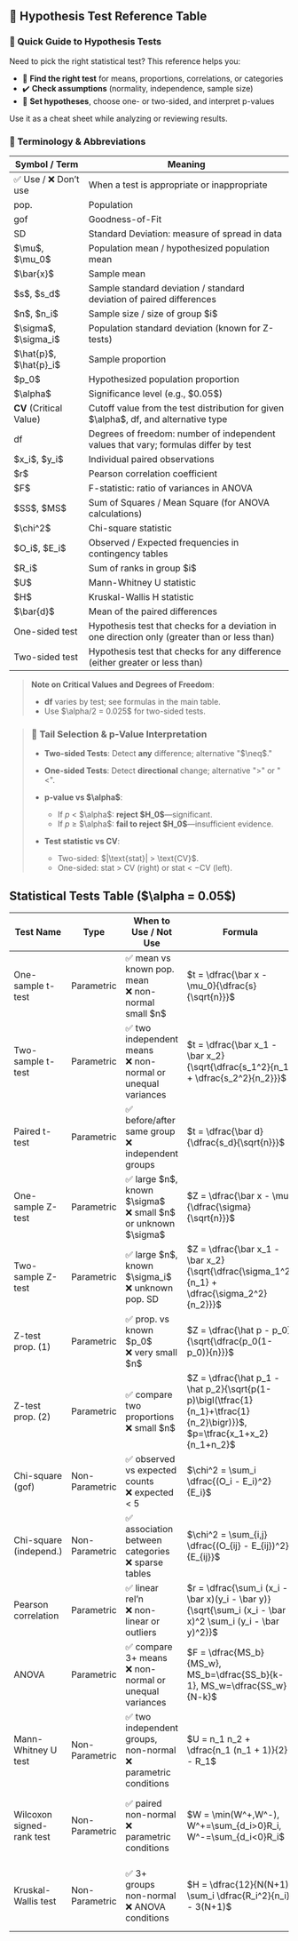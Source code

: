 ## 🧪 Hypothesis Test Reference Table

### 🧭 Quick Guide to Hypothesis Tests

Need to pick the right statistical test? This reference helps you:

* 🧭 **Find the right test** for means, proportions, correlations, or categories
* ✔️ **Check assumptions** (normality, independence, sample size)
* 🎯 **Set hypotheses**, choose one- or two-sided, and interpret p-values

Use it as a cheat sheet while analyzing or reviewing results.

### 📘 Terminology & Abbreviations

| Symbol / Term               | Meaning                                                                                       |
| --------------------------- | --------------------------------------------------------------------------------------------- |
| ✅ Use / ❌ Don’t use       | When a test is appropriate or inappropriate                                                   |
| pop.                        | Population                                                                                    |
| gof                         | Goodness-of-Fit                                                                               |
| SD                          | Standard Deviation: measure of spread in data                                                 |
| \$\mu\$, \$\mu\_0\$         | Population mean / hypothesized population mean                                                |
| \$\bar{x}\$                 | Sample mean                                                                                   |
| \$s\$, \$s\_d\$             | Sample standard deviation / standard deviation of paired differences                          |
| \$n\$, \$n\_i\$             | Sample size / size of group \$i\$                                                             |
| \$\sigma\$, \$\sigma\_i\$   | Population standard deviation (known for Z-tests)                                             |
| \$\hat{p}\$, \$\hat{p}\_i\$ | Sample proportion                                                                             |
| \$p\_0\$                    | Hypothesized population proportion                                                            |
| \$\alpha\$                  | Significance level (e.g., \$0.05\$)                                                          |
| **CV** (Critical Value)     | Cutoff value from the test distribution for given \$\alpha\$, df, and alternative type        |
| df                          | Degrees of freedom: number of independent values that vary; formulas differ by test           |
| \$x\_i\$, \$y\_i\$          | Individual paired observations                                                                |
| \$r\$                       | Pearson correlation coefficient                                                               |
| \$F\$                       | F-statistic: ratio of variances in ANOVA                                                      |
| \$SS\$, \$MS\$              | Sum of Squares / Mean Square (for ANOVA calculations)                                         |
| \$\chi^2\$                  | Chi-square statistic                                                                          |
| \$O\_i\$, \$E\_i\$          | Observed / Expected frequencies in contingency tables                                         |
| \$R\_i\$                    | Sum of ranks in group \$i\$                                                                   |
| \$U\$                       | Mann-Whitney U statistic                                                                      |
| \$H\$                       | Kruskal-Wallis H statistic                                                                    |
| \$\bar{d}\$                 | Mean of the paired differences                                                                |
| One-sided test              | Hypothesis test that checks for a deviation in one direction only (greater than or less than) |
| Two-sided test              | Hypothesis test that checks for any difference (either greater or less than)                  |

> **Note on Critical Values and Degrees of Freedom**:
>
> * **df** varies by test; see formulas in the main table.
> * Use \$\alpha/2 = 0.025\$ for two-sided tests.

> ### 🧐 Tail Selection & p‑Value Interpretation
>
> * **Two-sided Tests**: Detect **any** difference; alternative "\$\neq\$."
> * **One-sided Tests**: Detect **directional** change; alternative ">" or "<".
> * **p‑value vs \$\alpha\$**:
>
>   * If *p* < \$\alpha\$: **reject \$H\_0\$**—significant.
>   * If *p* ≥ \$\alpha\$: **fail to reject \$H\_0\$**—insufficient evidence.
> * **Test statistic vs CV**:
>
>   * Two-sided: \$|\text{stat}| > \text{CV}\$.
>   * One-sided: stat > CV (right) or stat < −CV (left).

## Statistical Tests Table (\$\alpha = 0.05\$)

| Test Name                 | Type           | When to Use / Not Use                                                  | Formula                                                                                                                             | Variables                    | df Formula                          | Example                                       | Hypotheses                                                            | Tail Options   |
| ------------------------- | -------------- | ---------------------------------------------------------------------- | ----------------------------------------------------------------------------------------------------------------------------------- | ---------------------------- | ----------------------------------- | --------------------------------------------- | --------------------------------------------------------------------- | -------------- |
| One-sample t-test         | Parametric     | ✅ mean vs known pop. mean<br>❌ non-normal small \$n\$                  | \$t = \dfrac{\bar x - \mu\_0}{\dfrac{s}{\sqrt{n}}}\$                                                                                | \$\bar x,\mu\_0,s,n\$        | \$n - 1\$                           | 30 students: mean=75, s=10 vs 70              | \$H\_0: \bar x = \mu\_0\$<br>\$H\_a: \bar x \neq \mu\_0\$             | Two-/One-sided |
| Two-sample t-test         | Parametric     | ✅ two independent means<br>❌ non-normal or unequal variances           | \$t = \dfrac{\bar x\_1 - \bar x\_2}{\sqrt{\dfrac{s\_1^2}{n\_1} + \dfrac{s\_2^2}{n\_2}}}\$                                           | \$\bar x\_i,s\_i,n\_i\$      | \$n\_1 + n\_2 - 2\$                 | BP: A (n=25, mean=120) vs B (n=30, mean=125)  | \$H\_0: \bar x\_1 = \bar x\_2\$<br>\$H\_a: \bar x\_1 \neq \bar x\_2\$ | Two-/One-sided |
| Paired t-test             | Parametric     | ✅ before/after same group<br>❌ independent groups                      | \$t = \dfrac{\bar d}{\dfrac{s\_d}{\sqrt{n}}}\$                                                                                      | \$\bar d,s\_d,n\$            | \$n - 1\$                           | 20 patients: mean change=−5 kg, SD=2          | \$H\_0: \bar d = 0\$<br>\$H\_a: \bar d \neq 0\$                       | Two-/One-sided |
| One-sample Z-test         | Parametric     | ✅ large \$n\$, known \$\sigma\$<br>❌ small \$n\$ or unknown \$\sigma\$ | \$Z = \dfrac{\bar x - \mu}{\dfrac{\sigma}{\sqrt{n}}}\$                                                                              | \$\bar x,\mu,\sigma,n\$      | ∞ (known pop)                       | Widget weight (n=100, mean=50.2, σ=0.5) vs 50 | \$H\_0: \bar x = \mu\$<br>\$H\_a: \bar x \neq \mu\$                   | Two-/One-sided |
| Two-sample Z-test         | Parametric     | ✅ large \$n\$, known \$\sigma\_i\$<br>❌ unknown pop. SD                | \$Z = \dfrac{\bar x\_1 - \bar x\_2}{\sqrt{\dfrac{\sigma\_1^2}{n\_1} + \dfrac{\sigma\_2^2}{n\_2}}}\$                                 | \$\bar x\_i,\sigma\_i,n\_i\$ | ∞ (known pop)                       | Yield: A (150,200,σ=15) vs B (180,190,σ=20)   | \$H\_0: \bar x\_1 = \bar x\_2\$<br>\$H\_a: \bar x\_1 \neq \bar x\_2\$ | Two-/One-sided |
| Z-test prop. (1)          | Parametric     | ✅ prop. vs known \$p\_0\$<br>❌ very small \$n\$                        | \$Z = \dfrac{\hat p - p\_0}{\sqrt{\dfrac{p\_0(1-p\_0)}{n}}}\$                                                                       | \$\hat p,p\_0,n\$            | ∞ (approx.)                         | 65/100 click vs 60%                           | \$H\_0: p = p\_0\$<br>\$H\_a: p \neq p\_0\$                           | Two-/One-sided |
| Z-test prop. (2)          | Parametric     | ✅ compare two proportions<br>❌ small \$n\$                             | \$Z = \dfrac{\hat p\_1 - \hat p\_2}{\sqrt{p(1-p)\bigl(\tfrac{1}{n\_1}+\tfrac{1}{n\_2}\bigr)}}\$, \$p=\tfrac{x\_1+x\_2}{n\_1+n\_2}\$ | \$\hat p\_i,x\_i,n\_i,p\$    | ∞ (approx.)                         | A:40/200=20% vs B:30/180≈16.7%                | \$H\_0: p\_1 = p\_2\$<br>\$H\_a: p\_1 \neq p\_2\$                     | Two-/One-sided |
| Chi-square (gof)          | Non-Parametric | ✅ observed vs expected counts<br>❌ expected < 5                        | \$\chi^2 = \sum\_i \dfrac{(O\_i - E\_i)^2}{E\_i}\$                                                                                  | \$O\_i,E\_i\$                | \$\text{categories}-1\$             | Die rolls vs expected                         | \$H\_0:\$ matches<br>\$H\_a:\$ differs                                | Two-sided only |
| Chi-square (independ.)    | Non-Parametric | ✅ association between categories<br>❌ sparse tables                    | \$\chi^2 = \sum\_{i,j} \dfrac{(O\_{ij} - E\_{ij})^2}{E\_{ij}}\$                                                                     | \$O\_{ij},E\_{ij}\$          | \$(r-1)(c-1)\$                      | Gender vs Yes/No                              | \$H\_0:\$ independent<br>\$H\_a:\$ associated                         | Two-sided only |
| Pearson correlation       | Parametric     | ✅ linear rel’n<br>❌ non-linear or outliers                             | \$r = \dfrac{\sum\_i (x\_i - \bar x)(y\_i - \bar y)}{\sqrt{\sum\_i (x\_i - \bar x)^2 \sum\_i (y\_i - \bar y)^2}}\$                  | \$x\_i,y\_i,\bar x,\bar y\$  | \$n-2\$                             | Height vs weight in 50 people                 | \$H\_0: r = 0\$<br>\$H\_a: r \neq 0\$                                 | Two-/One-sided |
| ANOVA                     | Parametric     | ✅ compare 3+ means<br>❌ non-normal or unequal variances                | \$F = \dfrac{MS\_b}{MS\_w}, MS\_b=\dfrac{SS\_b}{k-1}, MS\_w=\dfrac{SS\_w}{N-k}\$                                                    | \$SS\_b,SS\_w,k,N\$          | between: \$k-1\$<br>within: \$N-k\$ | Classes A/B/C scores                          | \$H\_0:\$ all equal<br>\$H\_a:\$ at least one differs                 | Two-sided only |
| Mann-Whitney U test       | Non-Parametric | ✅ two independent groups, non-normal<br>❌ parametric conditions        | \$U = n\_1 n\_2 + \dfrac{n\_1 (n\_1 + 1)}{2} - R\_1\$                                                                               | \$n\_i,R\_1\$                | not applicable                      | Stress Day vs Night                           | \$H\_0:\$ distributions equal<br>\$H\_a:\$ differ                     | Two-/One-sided |
| Wilcoxon signed-rank test | Non-Parametric | ✅ paired non-normal<br>❌ parametric conditions                         | \$W = \min(W^+,W^-), W^+=\sum\_{d\_i>0}R\_i, W^-=\sum\_{d\_i<0}R\_i\$                                                               | \$d\_i,R\_i,W^+,W^-\$        | \$n-1\$                             | Mood 1–10 before/after therapy                | \$H\_0:\$ median diff=0<br>\$H\_a:\$ median diff \neq 0               | Two-/One-sided |
| Kruskal-Wallis test       | Non-Parametric | ✅ 3+ groups non-normal<br>❌ ANOVA conditions                           | \$H = \dfrac{12}{N(N+1)} \sum\_i \dfrac{R\_i^2}{n\_i} - 3(N+1)\$                                                                    | \$R\_i,n\_i,N\$              | \$k-1\$                             | Satisfaction N/S/E                            | \$H\_0:\$ distributions equal<br>\$H\_a:\$ at least one differs       | Two-sided only |
